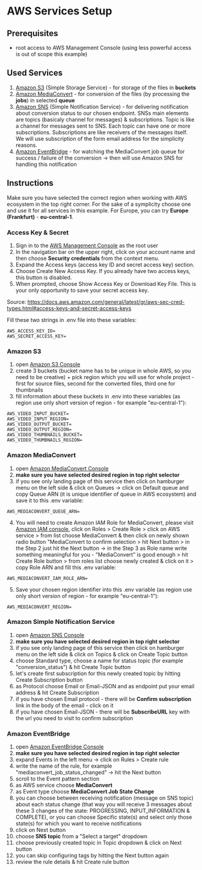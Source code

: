 # AWS Services Setup

## Prerequisites

- root access to AWS Management Console (using less powerful access is out of scope this example)
  

## Used Services

1. [Amazon S3](#amazon-s3) (Simple Storage Service) - for storage of the files in **buckets**
2. [Amazon MediaConvert](#amazon-mediaconvert) - for conversion of the files (by processing the **jobs**) in selected **queue**
3. [Amazon SNS](#amazon-simple-notification-service) (Simple Notification Service) - for delivering notification about conversion status to our chosen endpoint. SNSs main elements are topics (basicaly channel for messages) & subscriptions. Topic is like a channel for messages sent to SNS. Each topic can have one or more subscriptions. Subscriptions are like receivers of the messages itself. We will use subscription of the form email address for the simplicity reasons.
4. [Amazon EventBridge](#amazon-eventbridge) - for watching the MediaConvert job queue for success / failure of the conversion -> then will use Amazon SNS for handling this notification 

## Instructions

Make sure you have selected the correct region when working with AWS ecosystem in the top right corner. For the sake of a symplicity choose one and use it for all services in this example. For Europe, you can try **Europe (Frankfurt)** - **eu-central-1**.

### Access Key & Secret

1. Sign in to the [AWS Management Console](https://console.aws.amazon.com/) as the root user
2. In the navigation bar on the upper right, click on your account name and then choose **Security credentials** from the context menu.
3. Expand the Access keys (access key ID and secret access key) section.
4. Choose Create New Access Key. If you already have two access keys, this button is disabled.
5. When prompted, choose Show Access Key or Download Key File. This is your only opportunity to save your secret access key.

Source: https://docs.aws.amazon.com/general/latest/gr/aws-sec-cred-types.html#access-keys-and-secret-access-keys

Fill these two strings in .env file into these variables:
```
AWS_ACCESS_KEY_ID=
AWS_SECRET_ACCESS_KEY=
```

### Amazon S3

1. open [Amazon S3 Console](https://s3.console.aws.amazon.com/s3/home)
2. create 3 buckets (bucket name has to be unique in whole AWS, so you need to be creative) + pick region which you will use for whole project - first for source files, second for the converted files, third one for thumbnails
3. fill information about these buckets in .env into these variables (as region use only short version of region - for example "eu-central-1"):
```
AWS_VIDEO_INPUT_BUCKET=
AWS_VIDEO_INPUT_REGION=
AWS_VIDEO_OUTPUT_BUCKET=
AWS_VIDEO_OUTPUT_REGION=
AWS_VIDEO_THUMBNAILS_BUCKET=
AWS_VIDEO_THUMBNAILS_REGION=
```

### Amazon MediaConvert
1. open [Amazon MediaConvert Console](https://console.aws.amazon.com/mediaconvert)
2. **make sure you have selected desired region in top right selector**
3. if you see only landing page of this service then click on hamburger menu on the left side & click on Queues -> click on Default queue and copy Queue ARN (it is unique identifier of queue in AWS ecosystem) and save it to this .env variable:
```
AWS_MEDIACONVERT_QUEUE_ARN=
```
4. You will need to create Amazon IAM Role for MediaConvert, please visit [Amazon IAM console](https://console.aws.amazon.com/iam/), click on Roles > Create Role > click on AWS service > from list choose MediaConvert & then click on newly shown radio button "MediaConvert to confirm selection > hit Next button > in the Step 2 just hit the Next button -> in the Step 3 as Role name write something meaningful for you - "MediaConvert" is good enough > hit Create Role button > from roles list choose newly created & click on it > copy Role ARN and fill this .env variable:
```
AWS_MEDIACONVERT_IAM_ROLE_ARN=
```
5. Save your chosen region identifier into this .env variable  (as region use only short version of region - for example "eu-central-1"):
```
AWS_MEDIACONVERT_REGION=
```

### Amazon Simple Notification Service
1. open [Amazon SNS Console](https://console.aws.amazon.com/sns)
2. **make sure you have selected desired region in top right selector**
3. if you see only landing page of this service then click on hamburger menu on the left side & click on Topics & click on Create Topic button
4. choose Standard type, choose a name for status topic (for example "conversion_status") & hit Create Topic button
5. let's create first subscription for this newly created topic by hitting Create Subscription button 
6. as Protocol choose Email or Email-JSON and as endpoint put your email address & hit Create Subscription
7. if you have chosen Email protocol - there will be **Confirm subscription** link in the body of the email - click on it
8. if you have chosen Email-JSON - there will be **SubscribeURL** key with the url you need to visit to confirm subscription 
  
### Amazon EventBridge
1. open [Amazon EventBridge Console](https://console.aws.amazon.com/events)
2. **make sure you have selected desired region in top right selector**
3. expand Events in the left menu -> click on Rules > Create rule
4. write the name of the rule, for example "mediaconvert_job_status_changed" -> hit the Next button
5. scroll to the Event pattern section
6. as AWS service choose **MediaConvert**
7. as Event type choose **MediaConvert Job State Change**
8. you can choose between receiving notification (message on SNS topic) about each status change (that way you will receive 3 messages about these 3 changes of the state: PROGRESSING, INPUT_INFORMATION & COMPLETE), or you can choose Specific state(s) and select only those state(s) for which you want to receive notifications
9. click on Next button
10. choose **SNS topic** from a "Select a target" dropdown 
11. choose previously created topic in Topic dropdown & click on Next button
12. you can skip configuring tags by hitting the Next button again
13. review the rule details & hit Create rule button


